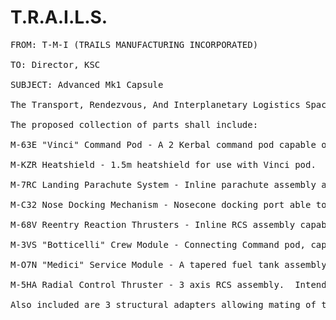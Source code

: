 # T.R.A.I.L.S.

<pre>FROM: T-M-I (TRAILS MANUFACTURING INCORPORATED)

TO: Director, KSC

SUBJECT: Advanced Mk1 Capsule

The Transport, Rendezvous, And Interplanetary Logistics Spacecraft is a 2 Kerbal pod designed as a follow up to the widely successful Mk1 Pod from Kerlington Model Rockets and Paper Products Inc. In the interest of rapid developement of an advanced capsule able to carry a larger crew for a longer duration, a consortium has been formed by Kerlington Model Rockets and Paper Products Inc., O.M.B. Demolition Enterprises, and Jebediah Kerman's Junkyard and Spacecraft Parts Co.

The proposed collection of parts shall include:

M-63E "Vinci" Command Pod - A 2 Kerbal command pod capable of longer duration missions.

M-KZR Heatshield - 1.5m heatshield for use with Vinci pod.

M-7RC Landing Parachute System - Inline parachute assembly able to be used with either the Vinci OR Mk1 pod.

M-C32 Nose Docking Mechanism - Nosecone docking port able to be used with either the Vinci OR Mk1 pod.

M-68V Reentry Reaction Thrusters - Inline RCS assembly capable of Yaw, Pitch, and Roll control.  Suitably sized to be used with both the Vinci and Mk1 pods.

M-3VS "Botticelli" Crew Module - Connecting Command pod, capable of independent operation or use with Vinci pod for larger crew capacity - possibly for transporting crew to/from proposed permanent space station.

M-O7N "Medici" Service Module - A tapered fuel tank assembly carrying Liquid Fuel, Oxidizer, Monopropellant, and forward translation RCS thrusters.

M-5HA Radial Control Thruster - 3 axis RCS assembly.  Intended for use with the Medici service module as the Medici has forward translation thrusters built in.

Also included are 3 structural adapters allowing mating of these parts to both 2 1/2 meter and 1 1/4 meter fuselages, as well as appropriate decouplers from O.M.B. that have been resized to match our 1 1/2 meter (150cm) and 1 7/8 meter (187.5cm) parts.
</pre>
